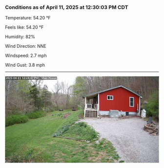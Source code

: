 ### Conditions as of April 11, 2025 at 12:30:03 PM CDT 

Temperature: 54.20 &deg;F

Feels like: 54.20 &deg;F

Humidity: 82%

Wind Direction: NNE

Windspeed: 2.7 mph

Wind Gust: 3.8 mph

---

<img src="./images/latest.jpeg"/>

